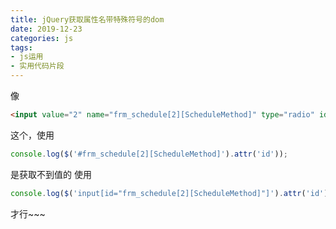 ```yaml
---
title: jQuery获取属性名带特殊符号的dom
date: 2019-12-23
categories: js
tags: 
- js运用
- 实用代码片段
---
```


像
```html
<input value="2" name="frm_schedule[2][ScheduleMethod]" type="radio" id="frm_schedule[2][ScheduleMethod]">
```
这个，使用
```js
console.log($('#frm_schedule[2][ScheduleMethod]').attr('id'));
```
是获取不到值的
使用
```js
console.log($('input[id="frm_schedule[2][ScheduleMethod]"]').attr('id'));
```
才行~~~

